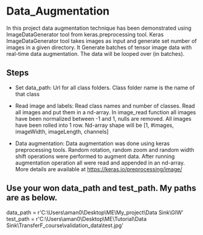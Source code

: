 # Data_Augmentation
In this project data augmentation technique has been demonstrated using ImageDataGenerator tool from keras.preprocessing tool. Keras ImageDataGenerator tool takes images as input and generate set number of images in a given directory. It Generate batches of tensor image data with real-time data augmentation. The data will be looped over (in batches).

## Steps
- Set data_path: Url for all class folders. Class folder name is the name of that class

- Read image and labels: Read class names and number of classes. Read all images and put them in a nd-array. In image_read function all images have been normalized between -1 and 1, nulls are removed. All images have been rolled into 1 row. Nd-array shape will be [1, #images, imageWidth, imageLength, channels] 

- Data augmentation: Data augmentation was done using keras preprocessing tools. Random rotation, random zoom and random width shift operations were performed to augment data. After running augmentation operation all were read and appended in an nd-array.
More details are available at https://keras.io/preprocessing/image/

## Use your won data_path and test_path. My paths are as below. 
data_path = r'C:\Users\aman0\Desktop\ME\My_project\Data Sink\GIW'
test_path = r'C:\Users\aman0\Desktop\ME\Tutorial\Data Sink\TransferF_course\validation_data\test.jpg'
